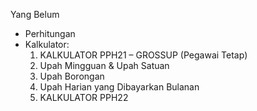 Yang Belum

- Perhitungan
- Kalkulator:
    1. KALKULATOR PPH21 – GROSSUP (Pegawai Tetap)
    2. Upah Mingguan & Upah Satuan
    3. Upah Borongan
    4. Upah Harian yang Dibayarkan Bulanan
    5. KALKULATOR PPH22
